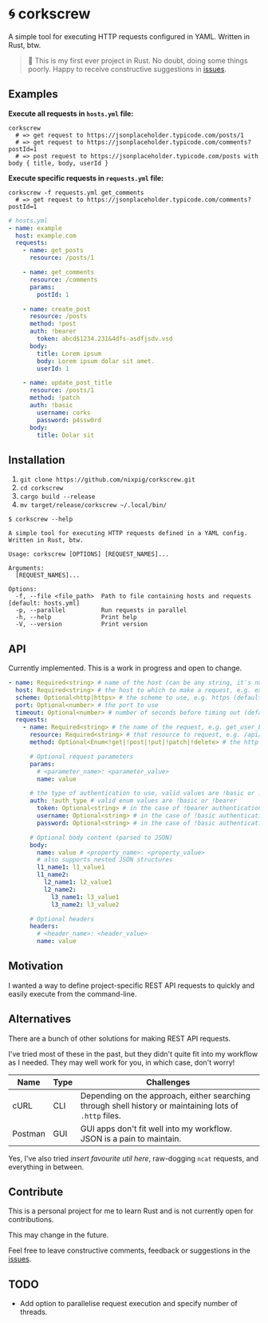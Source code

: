 # 🌀 corkscrew

A simple tool for executing HTTP requests configured in YAML. Written in Rust, btw.

> 🦀 This is my first ever project in Rust. No doubt, doing some things poorly. Happy to receive constructive suggestions in [issues](https://github.com/nixpig/corkscrew/issues).

## Examples

**Execute all requests in `hosts.yml` file:**

```shell
corkscrew
  # => get request to https://jsonplaceholder.typicode.com/posts/1
  # => get request to https://jsonplaceholder.typicode.com/comments?postId=1
  # => post request to https://jsonplaceholder.typicode.com/posts with body { title, body, userId }
```

**Execute specific requests in `requests.yml` file:**

```shell
corkscrew -f requests.yml get_comments
  # => get request to https://jsonplaceholder.typicode.com/comments?postId=1
```

```yaml
# hosts.yml
- name: example
  host: example.com
  requests:
    - name: get_posts
      resource: /posts/1

    - name: get_comments
      resource: /comments
      params:
        postId: 1

    - name: create_post
      resource: /posts
      method: !post
      auth: !bearer
        token: abcd$1234.231&4dfs-asdfjsdv.vsd
      body:
        title: Lorem ipsum
        body: Lorem ipsum dolar sit amet.
        userId: 1

    - name: update_post_title
      resource: /posts/1
      method: !patch
      auth: !basic
        username: corks
        password: p4ssw0rd
      body:
        title: Dolar sit
```

## Installation

1. `git clone https://github.com/nixpig/corkscrew.git`
1. `cd corkscrew`
1. `cargo build --release`
1. `mv target/release/corkscrew ~/.local/bin/`

```shell
$ corkscrew --help

A simple tool for executing HTTP requests defined in a YAML config. Written in Rust, btw.

Usage: corkscrew [OPTIONS] [REQUEST_NAMES]...

Arguments:
  [REQUEST_NAMES]...

Options:
  -f, --file <file_path>  Path to file containing hosts and requests [default: hosts.yml]
  -p, --parallel          Run requests in parallel
  -h, --help              Print help
  -V, --version           Print version
```

## API

Currently implemented. This is a work in progress and open to change.

```yaml
- name: Required<string> # name of the host (can be any string, it's not used to build the actual request)
  host: Required<string> # the host to which to make a request, e.g. example.com
  scheme: Optional<http|https> # the scheme to use, e.g. https (default: http)
  port: Optional<number> # the port to use
  timeout: Optional<number> # number of seconds before timing out (default: 30)
  requests:
    - name: Required<string> # the name of the request, e.g. get_user_by_id
      resource: Required<string> # that resource to request, e.g. /api/user
      method: Optional<Enum<!get|!post|!put|!patch|!delete> # the http method to use, e.g. !post (default: !get)

      # Optional request parameters
      params:
        # <parameter_name>: <parameter_value>
        name: value

      # the type of authentication to use, valid values are !basic or !bearer
      auth: !auth_type # valid enum values are !basic or !bearer
        token: Optional<string> # in the case of !bearer authentication, provide the token to use
        username: Optional<string> # in the case of !basic authentication, provide the username to use
        password: Optional<string> # in the case of !basic authentication, provide the password to use

      # Optional body content (parsed to JSON)
      body:
        name: value # <property_name>: <property_value>
        # also supports nested JSON structures
        l1_name1: l1_value1
        l1_name2:
          l2_name1: l2_value1
          l2_name2:
            l3_name1: l3_value1
            l3_name2: l3_value2

      # Optional headers
      headers:
        # <header_name>: <header_value>
        name: value
```

## Motivation

I wanted a way to define project-specific REST API requests to quickly and easily execute from the command-line.

## Alternatives

There are a bunch of other solutions for making REST API requests.

I've tried most of these in the past, but they didn't quite fit into my workflow as I needed. They may well work for you, in which case, don't worry!

| Name    | Type | Challenges                                                                                              |
| ------- | ---- | ------------------------------------------------------------------------------------------------------- |
| cURL    | CLI  | Depending on the approach, either searching through shell history or maintaining lots of `.http` files. |
| Postman | GUI  | GUI apps don't fit well into my workflow. JSON is a pain to maintain.                                   |

Yes, I've also tried _insert favourite util here_, raw-dogging `ncat` requests, and everything in between.

## Contribute

This is a personal project for me to learn Rust and is not currently open for contributions.

This may change in the future.

Feel free to leave constructive comments, feedback or suggestions in the [issues](https://github.com/nixpig/corkscrew/issues).

## TODO

- Add option to parallelise request execution and specify number of threads.
